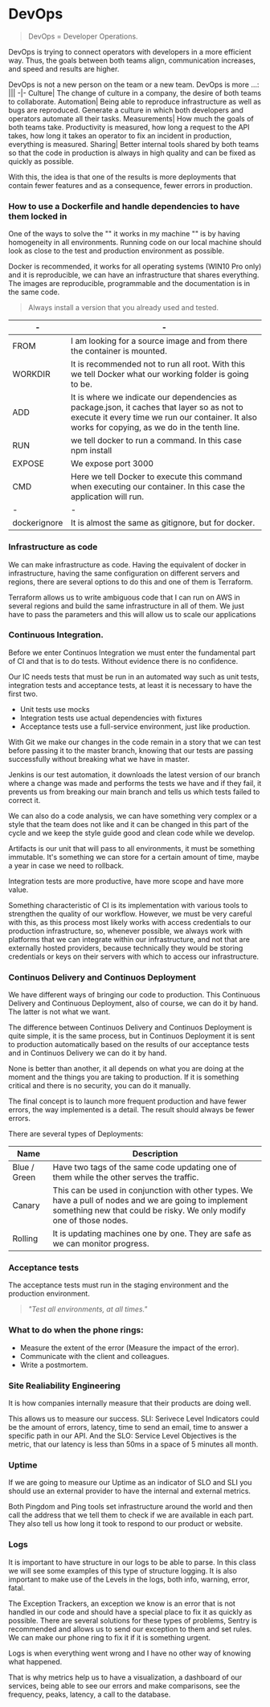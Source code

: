 # DevOps
> DevOps = Developer Operations.

DevOps is trying to connect operators with developers in a more efficient way. Thus, the goals between both teams align, communication increases, and speed and results are higher.

DevOps is not a new person on the team or a new team.
DevOps is more ...:
|||
-|-
Culture| The change of culture in a company, the desire of both teams to collaborate.
Automation| Being able to reproduce infrastructure as well as bugs are reproduced. Generate a culture in which both developers and operators automate all their tasks.
Measurements| How much the goals of both teams take. Productivity is measured, how long a request to the API takes, how long it takes an operator to fix an incident in production, everything is measured.
Sharing| Better internal tools shared by both teams so that the code in production is always in high quality and can be fixed as quickly as possible.

With this, the idea is that one of the results is more deployments that contain fewer features and as a consequence, fewer errors in production.

### How to use a Dockerfile and handle dependencies to have them locked in
One of the ways to solve the "" it works in my machine "" is by having homogeneity in all environments. Running code on our local machine should look as close to the test and production environment as possible.

Docker is recommended, it works for all operating systems (WIN10 Pro only) and it is reproducible, we can have an infrastructure that shares everything. The images are reproducible, programmable and the documentation is in the same code.
> Always install a version that you already used and tested.

-|-
-|-
FROM| I am looking for a source image and from there the container is mounted.
WORKDIR| It is recommended not to run all root. With this we tell Docker what our working folder is going to be.
ADD| It is where we indicate our dependencies as package.json, it caches that layer so as not to execute it every time we run our container. It also works for copying, as we do in the tenth line.
RUN| we tell docker to run a command. In this case npm install
EXPOSE| We expose port 3000
CMD| Here we tell Docker to execute this command when executing our container. In this case the application will run.
-|-
dockerignore| It is almost the same as gitignore, but for docker.


### Infrastructure as code
We can make infrastructure as code. Having the equivalent of docker in infrastructure, having the same configuration on different servers and regions, there are several options to do this and one of them is Terraform.

Terraform allows us to write ambiguous code that I can run on AWS in several regions and build the same infrastructure in all of them. We just have to pass the parameters and this will allow us to scale our applications

### Continuous Integration.

Before we enter Continuos Integration we must enter the fundamental part of CI and that is to do tests. Without evidence there is no confidence.

Our IC needs tests that must be run in an automated way such as unit tests, integration tests and acceptance tests, at least it is necessary to have the first two.

* Unit tests use mocks
* Integration tests use actual dependencies with fixtures
* Acceptance tests use a full-service environment, just like production.





With Git we make our changes in the code remain in a story that we can test before passing it to the master branch, knowing that our tests are passing successfully without breaking what we have in master.

Jenkins is our test automation, it downloads the latest version of our branch where a change was made and performs the tests we have and if they fail, it prevents us from breaking our main branch and tells us which tests failed to correct it.

We can also do a code analysis, we can have something very complex or a style that the team does not like and it can be changed in this part of the cycle and we keep the style guide good and clean code while we develop.

Artifacts is our unit that will pass to all environments, it must be something immutable. It's something we can store for a certain amount of time, maybe a year in case we need to rollback.

Integration tests are more productive, have more scope and have more value.

Something characteristic of CI is its implementation with various tools to strengthen the quality of our workflow. However, we must be very careful with this, as this process most likely works with access credentials to our production infrastructure, so, whenever possible, we always work with platforms that we can integrate within our infrastructure, and not that are externally hosted providers, because technically they would be storing credentials or keys on their servers with which to access our infrastructure.

### Continuos Delivery and Continuos Deployment
We have different ways of bringing our code to production. This Continuous Delivery and Continuous Deployment, also of course, we can do it by hand. The latter is not what we want.

The difference between Continuos Delivery and Continuos Deployment is quite simple, it is the same process, but in Continuos Deployment it is sent to production automatically based on the results of our acceptance tests and in Continuos Delivery we can do it by hand.

None is better than another, it all depends on what you are doing at the moment and the things you are taking to production. If it is something critical and there is no security, you can do it manually.

The final concept is to launch more frequent production and have fewer errors, the way implemented is a detail. The result should always be fewer errors.

There are several types of Deployments:

Name | Description
---- | -----------
Blue / Green| Have two tags of the same code updating one of them while the other serves the traffic.
Canary| This can be used in conjunction with other types. We have a pull of nodes and we are going to implement something new that could be risky. We only modify one of those nodes.
Rolling| It is updating machines one by one. They are safe as we can monitor progress.

### Acceptance tests
The acceptance tests must run in the staging environment and the production environment.

> *"Test all environments, at all times."*



### What to do when the phone rings:

* Measure the extent of the error (Measure the impact of the error).
* Communicate with the client and colleagues.
* Write a postmortem.



### Site Realiability Engineering
It is how companies internally measure that their products are doing well.

This allows us to measure our success. SLI: Serivece Level Indicators could be the amount of errors, latency, time to send an email, time to answer a specific path in our API. And the SLO: Service Level Objectives is the metric, that our latency is less than 50ms in a space of 5 minutes all month.

### Uptime

If we are going to measure our Uptime as an indicator of SLO and SLI you should use an external provider to have the internal and external metrics.

Both Pingdom and Ping tools set infrastructure around the world and then call the address that we tell them to check if we are available in each part. They also tell us how long it took to respond to our product or website.

### Logs

It is important to have structure in our logs to be able to parse. In this class we will see some examples of this type of structure logging. It is also important to make use of the Levels in the logs, both info, warning, error, fatal.

The Exception Trackers, an exception we know is an error that is not handled in our code and should have a special place to fix it as quickly as possible. There are several solutions for these types of problems, Sentry is recommended and allows us to send our exception to them and set rules. We can make our phone ring to fix it if it is something urgent.



Logs is when everything went wrong and I have no other way of knowing what happened.

That is why metrics help us to have a visualization, a dashboard of our services, being able to see our errors and make comparisons, see the frequency, peaks, latency, a call to the database.
